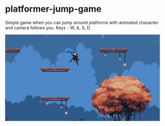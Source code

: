 # platformer-jump-game

Simple game when you can jump around platforms with animated character and camera follows you. Keys - W, A, S, D.

<img src='preview.jpg' />
